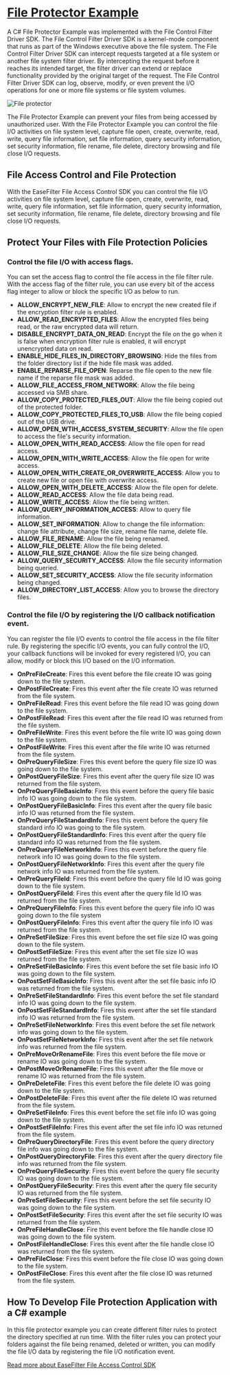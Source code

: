 # [File Protector Example](https://www.easefilter.com/Forums_Files/FileProtector.htm)
 A C# File Protector Example was implemented with the File Control Filter Driver SDK. The File Control Filter Driver SDK is a kernel-mode component that runs as part of the Windows executive above the file system. The File Control Filter Driver SDK can intercept requests targeted at a file system or another file system filter driver. By intercepting the request before it reaches its intended target, the filter driver can extend or replace functionality provided by the original target of the request. The File Control Filter Driver SDK can log, observe, modify, or even prevent the I/O operations for one or more file systems or file system volumes.
 
![File protector](https://www.easefilter.com/Images/ControlFilter.png)

The File Protector Example can prevent your files from being accessed by unauthorized user. With the File Protector Example  you can control the file I/O activities on file system level, capture file open, create, overwrite, read, write, query file information, set file information, query security information, set security information, file rename, file delete, directory browsing and file close I/O requests.

## File Access Control and File Protection

With the EaseFilter File Access Control SDK you can control the file I/O activities on file system level, capture file open, create, overwrite, read, write, query file information, set file information, query security information, set security information, file rename, file delete, directory browsing and file close I/O requests. 

## Protect Your Files with File Protection Policies 

### Control the file I/O with access flags.

You can set the access flag to control the file access in the file filter rule. With the access flag of the filter rule, you can use every bit of the access flag integer to allow or block the specific I/O as below to run.

-  **ALLOW_ENCRYPT_NEW_FILE**: Allow to encrypt the new created file if the encryption filter rule is enabled.
-  **ALLOW_READ_ENCRYPTED_FILES**: Allow the encrypted files being read, or the raw encrypted data will return.
-  **DISABLE_ENCRYPT_DATA_ON_READ**: Encrypt the file on the go when it is false when encryption filter rule is enabled, it will encrypt unencrypted data on read.
-  **ENABLE_HIDE_FILES_IN_DIRECTORY_BROWSING**: Hide the files from the folder directory list if the hide file mask was added.
-  **ENABLE_REPARSE_FILE_OPEN**: Reparse the file open to the new file name if the reparse file mask was added.
-  **ALLOW_FILE_ACCESS_FROM_NETWORK**: Allow the file being accessed via SMB share.
-  **ALLOW_COPY_PROTECTED_FILES_OUT**: Allow the file being copied out of the protected folder.
-  **ALLOW_COPY_PROTECTED_FILES_TO_USB**: Allow the file being copied out of the USB drive.
-  **ALLOW_OPEN_WTIH_ACCESS_SYSTEM_SECURITY**: Allow the file open to access the file's security information.
-  **ALLOW_OPEN_WITH_READ_ACCESS**: Allow the file open for read access.
-  **ALLOW_OPEN_WITH_WRITE_ACCESS**: Allow the file open for write access.
-  **ALLOW_OPEN_WITH_CREATE_OR_OVERWRITE_ACCESS**: Allow you to create new file or open file with overwrite access.
-  **ALLOW_OPEN_WITH_DELETE_ACCESS**: Allow the file open for delete.
-  **ALLOW_READ_ACCESS**: Allow the file data being read.
-  **ALLOW_WRITE_ACCESS**: Allow the file being written.
-  **ALLOW_QUERY_INFORMATION_ACCESS**: Allow to query file information.
-  **ALLOW_SET_INFORMATION**: Allow to change the file information: change file attribute, change file size, rename file name, delete file.
-  **ALLOW_FILE_RENAME**: Allow the file being renamed.
-  **ALLOW_FILE_DELETE**: Allow the file being deleted.
-  **ALLOW_FILE_SIZE_CHANGE**: Allow the file size being changed.
-  **ALLOW_QUERY_SECURITY_ACCESS**: Allow the file security information being queried.
-  **ALLOW_SET_SECURITY_ACCESS**: Allow the file security information being changed.
-  **ALLOW_DIRECTORY_LIST_ACCESS**: Allow you to browse the directory files.

### Control the file I/O by registering the I/O callback notification event.

You can register the file I/O events to control the file access in the file filter rule. By registering the specific I/O events, you can fully control the I/O, your callback functions will be invoked for every registered I/O, you can allow, modify or block this I/O based on the I/O information.

-  **OnPreFileCreate**: Fires this event before the file create IO was going down to the file system.
-  **OnPostFileCreate**: Fires this event after the file create IO was returned from the file system.
-  **OnPreFileRead**: Fires this event before the file read IO was going down to the file system.
-  **OnPostFileRead**: Fires this event after the file read IO was returned from the file system.
-  **OnPreFileWrite**: Fires this event before the file write IO was going down to the file system.
-  **OnPostFileWrite**: Fires this event after the file write IO was returned from the file system.
-  **OnPreQueryFileSize**: Fires this event before the query file size IO was going down to the file system.
-  **OnPostQueryFileSize**: Fires this event after the query file size IO was returned from the file system.
-  **OnPreQueryFileBasicInfo**: Fires this event before the query file basic info IO was going down to the file system.
-  **OnPostQueryFileBasicInfo**: Fires this event after the query file basic info IO was returned from the file system.
-  **OnPreQueryFileStandardInfo**: Fires this event before the query file standard info IO was going to the file system.
-  **OnPostQueryFileStandardInfo**: Fires this event after the query file standard info IO was returned from the file system.
-  **OnPreQueryFileNetworkInfo**: Fires this event before the query file network info IO was going down to the file system.
-  **OnPostQueryFileNetworkInfo**: Fires this event after the query file network info IO was returned from the file system.
-  **OnPreQueryFileId**: Fires this event before the query file Id IO was going down to the file system.
-  **OnPostQueryFileId**: Fires this event after the query file Id IO was returned from the file system.
-  **OnPreQueryFileInfo**: Fires this event before the query file info IO was going down to the file system
-  **OnPostQueryFileInfo**: Fires this event after the query file info IO was returned from the file system.
-  **OnPreSetFileSize**: Fires this event before the set file size IO was going down to the file system.
-  **OnPostSetFileSize**: Fires this event after the set file size IO was returned from the file system.
-  **OnPreSetFileBasicInfo**: Fires this event before the set file basic info IO was going down to the file system.
-  **OnPostSetFileBasicInfo**: Fires this event after the set file basic info IO was returned from the file system.
-  **OnPreSetFileStandardInfo**: Fires this event before the set file standard info IO was going down to the file system.
-  **OnPostSetFileStandardInfo**: Fires this event after the set file standard info IO was returned from the file system.
-  **OnPreSetFileNetworkInfo**: Fires this event before the set file network info was going down to the file system.
-  **OnPostSetFileNetworkInfo**: Fires this event after the set file network info was returned from the file system.
-  **OnPreMoveOrRenameFile**: Fires this event before the file move or rename IO was going down to the file system.
-  **OnPostMoveOrRenameFile**: Fires this event after the file move or rename IO was returned from the file system.
-  **OnPreDeleteFile**: Fires this event before the file delete IO was going down to the file system.
-  **OnPostDeleteFile**: Fires this event after the file delete IO was returned from the file system.
-  **OnPreSetFileInfo**: Fires this event before the set file info IO was going down to the file system.
-  **OnPostSetFileInfo**: Fires this event after the set file info IO was returned from the file system.
-  **OnPreQueryDirectoryFile**: Fires this event before the query directory file info was going down to the file system.
-  **OnPostQueryDirectoryFile**: Fires this event after the query directory file info was returned from the file system.
-  **OnPreQueryFileSecurity**: Fires this event before the query file security IO was going down to the file system.
-  **OnPostQueryFileSecurity**: Fires this event after the query file security IO was returned from the file system.
-  **OnPreSetFileSecurity**: Fires this event before the set file security IO was going down to the file system.
-  **OnPostSetFileSecurity**: Fires this event after the set file security IO was returned from the file system.
-  **OnPreFileHandleClose**: Fire this event before the file handle close IO was going down to the file system.
-  **OnPostFileHandleClose**: Fires this event after the file handle close IO was returned from the file system.
-  **OnPreFileClose**: Fires this event before the file close IO was going down to the file system.
-  **OnPostFileClose**: Fires this event after the file close IO was returned from the file system.

## How To Develop File Protection Application with a C# example

In this file protector example you can create different filter rules to protect the directory specified at run time. With the filter rules you can protect your folders against the file being renamed, deleted or written, you can modify the file I/O data by registering the file I/O notification event.

[Read more about EaseFilter File Access Control SDK](https://www.easefilter.com/Forums_Files/FileProtector.htm)
